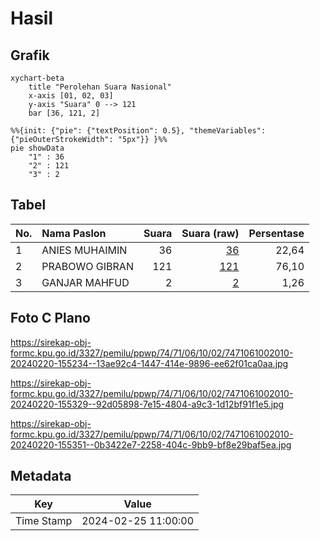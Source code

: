 # Hasil

## Grafik

```mermaid
xychart-beta
    title "Perolehan Suara Nasional"
    x-axis [01, 02, 03]
    y-axis "Suara" 0 --> 121
    bar [36, 121, 2]
```

```mermaid
%%{init: {"pie": {"textPosition": 0.5}, "themeVariables": {"pieOuterStrokeWidth": "5px"}} }%%
pie showData
    "1" : 36
    "2" : 121
    "3" : 2
```

## Tabel

| No. | Nama Paslon    | Suara | Suara (raw) | Persentase |
|:--- |:-------------- | -----:| -----------:| ----------:|
| 1   | ANIES MUHAIMIN | 36    | [36][p-1]   | 22,64      |
| 2   | PRABOWO GIBRAN | 121   | [121][p-2]  | 76,10      |
| 3   | GANJAR MAHFUD  | 2     | [2][p-3]    | 1,26       |


[p-1]: https://github.com/gigit-pemilu/pemilu-2024/blob/main/pilpres/hitung-suara/sub/74-sulawesi-tenggara/sub/71-kota-kendari/sub/06-abeli/sub/1002-lapulu/sub/010-tps/sub/paslon-1.txt
[p-2]: https://github.com/gigit-pemilu/pemilu-2024/blob/main/pilpres/hitung-suara/sub/74-sulawesi-tenggara/sub/71-kota-kendari/sub/06-abeli/sub/1002-lapulu/sub/010-tps/sub/paslon-2.txt
[p-3]: https://github.com/gigit-pemilu/pemilu-2024/blob/main/pilpres/hitung-suara/sub/74-sulawesi-tenggara/sub/71-kota-kendari/sub/06-abeli/sub/1002-lapulu/sub/010-tps/sub/paslon-3.txt

## Foto C Plano

https://sirekap-obj-formc.kpu.go.id/3327/pemilu/ppwp/74/71/06/10/02/7471061002010-20240220-155234--13ae92c4-1447-414e-9896-ee62f01ca0aa.jpg

https://sirekap-obj-formc.kpu.go.id/3327/pemilu/ppwp/74/71/06/10/02/7471061002010-20240220-155329--92d05898-7e15-4804-a9c3-1d12bf91f1e5.jpg

https://sirekap-obj-formc.kpu.go.id/3327/pemilu/ppwp/74/71/06/10/02/7471061002010-20240220-155351--0b3422e7-2258-404c-9bb9-bf8e29baf5ea.jpg


## Metadata

| Key        | Value               |
| ---------- | ------------------- |
| Time Stamp | 2024-02-25 11:00:00 |



